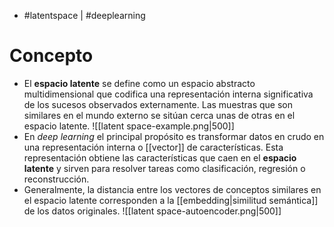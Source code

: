 - #latentspace | #deeplearning

# Concepto
- El **espacio latente** se define como un espacio abstracto multidimensional que codifica una representación interna significativa de los sucesos observados externamente. Las muestras que son similares en el mundo externo se sitúan cerca unas de otras en el espacio latente.
![[latent space-example.png|500]]
- En *deep learning* el principal propósito es transformar datos en crudo en una representación interna o [[vector]] de características. Esta representación obtiene las características que caen en el **espacio latente** y sirven para resolver tareas como clasificación, regresión o reconstrucción.
- Generalmente, la distancia entre los vectores de conceptos similares en el espacio latente corresponden a la [[embedding|similitud semántica]] de los datos originales.
![[latent space-autoencoder.png|500]]